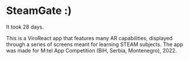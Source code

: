 # SteamGate :)

It took 28 days.

This is a ViroReact app that features many AR capabilities, displayed through a series of screens meant for learning STEAM subjects.
The app was made for M:tel App Competition (BiH, Serbia, Montenegro), 2022.
